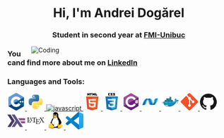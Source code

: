 <h1 align="center">Hi, I'm Andrei Dogărel</h1>
<h3 align="center">Student in second year at <a href="https://fmi.unibuc.ro">FMI-Unibuc</a></h3>
<img align="right" alt="Coding" width="450" src="https://i.pinimg.com/originals/e4/26/70/e426702edf874b181aced1e2fa5c6cde.gif">

<h3>You cand find more about me on <a href="https://www.linkedin.com/in/andrei-dogărel-b40739177/"><b>LinkedIn</b></a></h3>

<h3 align="left">Languages and Tools:</h3>
<p align="left">
  <a href="https://www.w3schools.com/cpp/" target="_blank" rel="noreferrer"> <img src="https://raw.githubusercontent.com/devicons/devicon/master/icons/cplusplus/cplusplus-original.svg" alt="cplusplus" width="40" height="40"/> </a>
  <a href="https://www.python.org" target="_blank" rel="noreferrer"> <img src="https://raw.githubusercontent.com/devicons/devicon/master/icons/python/python-original.svg" alt="python" width="40" height="40"/> </a>
  <a href="https://www.javascript.com" target="_blank" rel="noreferrer"> <img src="https://github.com/jmnote/z-icons/blob/master/svg/javascript.svg" alt="javascript" width="40" height="40"/> </a>
  <a href="https://html.com" target="_blank" rel="noreferrer"> <img src="https://github.com/devicons/devicon/blob/master/icons/html5/html5-original-wordmark.svg" alt="html5" width="40" height="40"/> </a>
  <a href="https://www.w3.org/Style/CSS/Overview.en.html" target="_blank" rel="noreferrer"> <img src="https://github.com/devicons/devicon/blob/master/icons/css3/css3-original-wordmark.svg" alt="css3" width="40" height="40"/> </a>
  <a href="https://learn.microsoft.com/en-us/dotnet/csharp/" target="_blank" rel="noreferrer"> <img src="https://github.com/devicons/devicon/blob/master/icons/csharp/csharp-original.svg" alt="csharp" width="40" height="40"/> </a>
  <a href="https://learn.microsoft.com/en-us/dotnet/csharp/" target="_blank" rel="noreferrer"> <img src="https://github.com/devicons/devicon/blob/master/icons/dot-net/dot-net-original.svg" width="40" height="40"/> </a>
  <a href="https://www.docker.com" target="_blank" rel="noreferrer"> <img src="https://github.com/devicons/devicon/blob/master/icons/docker/docker-original.svg" width="40" height="40"/> </a>
  <a href="https://git-scm.com" target="_blank" rel="noreferrer"> <img src="https://github.com/devicons/devicon/blob/master/icons/git/git-original.svg" width="40" height="40"/> </a>
  <a href="https://github.com" target="_blank" rel="noreferrer"> <img src="https://github.com/devicons/devicon/blob/master/icons/github/github-original.svg" width="40" height="40"/> </a>
  <a href="https://www.haskell.org" target="_blank" rel="noreferrer"> <img src="https://github.com/devicons/devicon/blob/master/icons/haskell/haskell-original.svg" width="40" height="40"/> </a>
  <a href="https://www.latex-project.org" target="_blank" rel="noreferrer"> <img src="https://github.com/devicons/devicon/blob/master/icons/latex/latex-original.svg" width="40" height="40"/> </a>
  <a href="https://www.linux.org" target="_blank" rel="noreferrer"> <img src="https://github.com/devicons/devicon/blob/master/icons/linux/linux-original.svg" width="40" height="40"/> </a>
  <a href="https://code.visualstudio.com" target="_blank" rel="noreferrer"> <img src="https://github.com/devicons/devicon/blob/master/icons/vscode/vscode-original.svg" width="40" height="40"/> </a>
  
</p>


